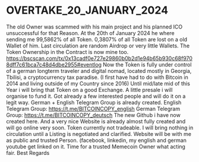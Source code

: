 # OVERTAKE_20_JANUARY_2024
The old Owner was scammed with his main project and his planned ICO unsuccessful for that Reason. At the 20th of January 2024 he where sending me 99,5862% of all Token. 0,3807% of all Token are lost on a old Wallet of him. Last circulation are random Airdrop or very little Wallets. The Token Ownership in the Contract is now mine too.
https://bscscan.com/tx/0x13cadf0e727e29860b0b2d1e94b65b930c68f9708dff7c61bca7c48d4dbe2955#eventlog
Now the Token is fully under control of a german longterm traveler and digital nomad, located mostly in Georgia, Tbilisi, a cryptocurrency tax paradise. (I first have had to do with Bitcoin in 2014 and living outside of my Country since 2016) 
Until mid/late mid of this Year i will bring that Token on a good Exchange. A little presale i will organise to fund it. Got already a few interested people and will do it on a legit way.
German + English Telegram Group is already created.
English Telegram Group: https://t.me/BITCOINCOPY_english
German Telegram Group: https://t.me/BITCOINCOPY_deutsch
The new Github i have now created here.
And a very nice Website is already almost fully created and will go online very soon.
Token currently not tradeable. I will bring nothing in circulation until a Listing is negotiated and clarified.
Website will be with me as public and trusted Person. (facebook, linkedin, my english and german youtube get linked on it.
Time for a trusted Memecoin Owner what acting fair.
Best Regards
